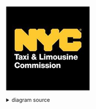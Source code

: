![rendered image description](Imagenes/NYC.jpg)

<details>
  <summary>diagram source</summary>
  This details block is collapsed by default when viewed in GitHub. This hides the mermaid graph definition, while the rendered image
  linked above is shown. The details tag has to follow the image tag. (newlines allowed)

```mermaid
gantt
    title Diagrama de Gantt 

    section Semana 1
    Task ETL           :a1, 2024-04-01, 30d
    Task 2           :after a1  , 20d
    Final Section    : 2024-05-12  , 12d


```
</details>
